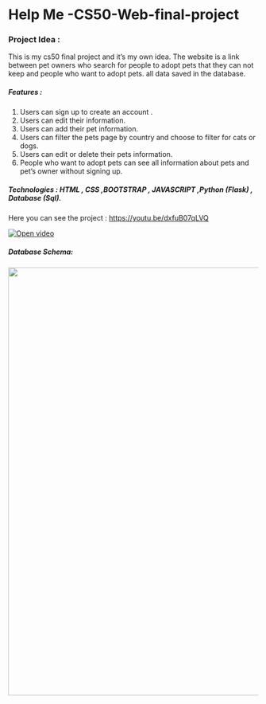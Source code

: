 # Help Me -CS50-Web-final-project

### Project Idea :
This is my cs50 final project and it’s my own idea. The website is a link between pet owners
who search for people to adopt pets that they can not keep and people who want to adopt pets.
all data saved in the database.
</br>

##### Features :
1. Users can sign up to create an account .
2. Users can edit their information.
3. Users can add their pet information.
4. Users can filter the pets page by country and choose to filter for cats or dogs.
5. Users can edit or delete their pets information.
6. People who want to adopt pets can see all information about pets and pet’s owner
without signing up.

##### Technologies : HTML , CSS ,BOOTSTRAP , JAVASCRIPT ,Python (Flask) , Database (Sql).

Here you can see the project : https://youtu.be/dxfuB07qLVQ

[![Open video](https://img.youtube.com/vi/dxfuB07qLVQ/0.jpg)](https://www.youtube.com/watch?v=dxfuB07qLVQ)

##### Database Schema:
<img src= 'https://user-images.githubusercontent.com/31719363/177174316-a20cab8e-da27-4b37-ad3a-066088743cd4.png' width='860px' />
